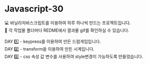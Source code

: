 # Javascript-30 <br>
:computer: 바닐라자바스크립트를 이용하여 하루 하나씩 만드는 프로젝트입니다.<br>
:pushpin: 각 작업물 폴더마다 REDME에서 결과물 gif를 확인하실 수 있습니다.<br>
<br>
DAY :one: - keypress를 이용하여 만든 드럼게임입니다.<br>
DAY :two: - transform을 이용하여 만든 시계입니다. <br>
DAY :three: - css 속성 값 변수를 사용하여 style변경이 가능하도록 만들었습니다.
